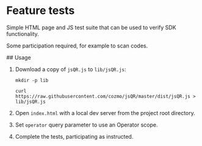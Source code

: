 # Feature tests

Simple HTML page and JS test suite that can be used to verify SDK functionality.

Some participation required, for example to scan codes.


## Usage

1. Download a copy of `jsQR.js` to `lib/jsQR.js`:
   ```
   mkdir -p lib

   curl https://raw.githubusercontent.com/cozmo/jsQR/master/dist/jsQR.js > lib/jsQR.js
   ```

1. Open `index.html` with a local dev server from the project root directory.
2. Set `operator` query parameter to use an Operator scope.
3. Complete the tests, participating as instructed.
